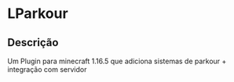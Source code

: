 # LParkour
## Descrição
Um Plugin para minecraft 1.16.5 que adiciona sistemas de parkour + integração com servidor
